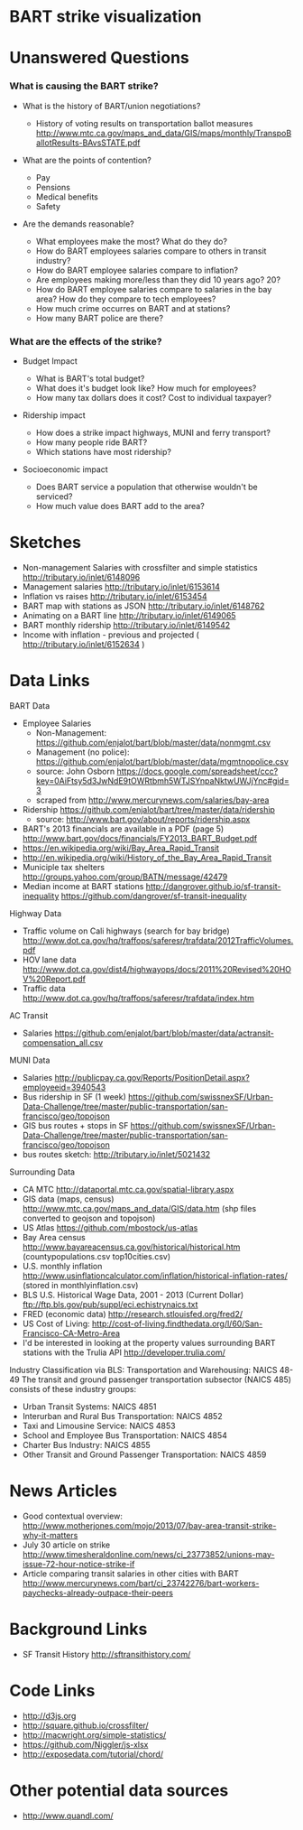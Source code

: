 BART strike visualization
=========================


# Unanswered Questions

### What is causing the BART strike?
* What is the history of BART/union negotiations?
	+ History of voting results on transportation ballot measures <http://www.mtc.ca.gov/maps_and_data/GIS/maps/monthly/TranspoBallotResults-BAvsSTATE.pdf>
* What are the points of contention?
	+ Pay
	+ Pensions
	+ Medical benefits
	+ Safety

* Are the demands reasonable?
	+ What employees make the most? What do they do? 
	+ How do BART employees salaries compare to others in transit industry?
	+ How do BART employee salaries compare to inflation?
	+ Are employees making more/less than they did 10 years ago? 20?
	+ How do BART employee salaries compare to salaries in the bay area? How do they compare to tech employees?
	+ How much crime occurres on BART and at stations?
	+ How many BART police are there?

### What are the effects of the strike?
* Budget Impact  
 	+ What is BART's total budget?
	+ What does it's budget look like? How much for employees?
	+ How many tax dollars does it cost? Cost to individual taxpayer?

* Ridership impact  
	+ How does a strike impact highways, MUNI and ferry transport?
	+ How many people ride BART?
	+ Which stations have most ridership?
	
* Socioeconomic impact  
	+ Does BART service a population that otherwise wouldn't be serviced?
	+ How much value does BART add to the area?



# Sketches

* Non-management Salaries with crossfilter and simple statistics http://tributary.io/inlet/6148096
* Management salaries http://tributary.io/inlet/6153614
* Inflation vs raises http://tributary.io/inlet/6153454
* BART map with stations as JSON http://tributary.io/inlet/6148762
* Animating on a BART line http://tributary.io/inlet/6149065
* BART monthly ridership http://tributary.io/inlet/6149542
* Income with inflation - previous and projected ( http://tributary.io/inlet/6152634 )

# Data Links

BART Data  
* Employee Salaries
	+ Non-Management: https://github.com/enjalot/bart/blob/master/data/nonmgmt.csv
	+ Management (no police): https://github.com/enjalot/bart/blob/master/data/mgmtnopolice.csv
	+ source: John Osborn https://docs.google.com/spreadsheet/ccc?key=0AiFtsy5d3JwNdE9tOWRtbmh5WTJSYnpaNktwUWJjYnc#gid=3  
	+ scraped from http://www.mercurynews.com/salaries/bay-area
* Ridership https://github.com/enjalot/bart/tree/master/data/ridership
	+ source: http://www.bart.gov/about/reports/ridership.aspx
* BART's 2013 financials are available in a PDF (page 5) http://www.bart.gov/docs/financials/FY2013_BART_Budget.pdf
* https://en.wikipedia.org/wiki/Bay_Area_Rapid_Transit
* http://en.wikipedia.org/wiki/History_of_the_Bay_Area_Rapid_Transit
* Municiple tax shelters http://groups.yahoo.com/group/BATN/message/42479
* Median income at BART stations http://dangrover.github.io/sf-transit-inequality https://github.com/dangrover/sf-transit-inequality

Highway Data  
* Traffic volume on Cali highways (search for bay bridge) http://www.dot.ca.gov/hq/traffops/saferesr/trafdata/2012TrafficVolumes.pdf
* HOV lane data http://www.dot.ca.gov/dist4/highwayops/docs/2011%20Revised%20HOV%20Report.pdf
* Traffic data http://www.dot.ca.gov/hq/traffops/saferesr/trafdata/index.htm  

AC Transit  
* Salaries https://github.com/enjalot/bart/blob/master/data/actransit-compensation_all.csv  

MUNI Data
* Salaries http://publicpay.ca.gov/Reports/PositionDetail.aspx?employeeid=3940543
* Bus ridership in SF (1 week) https://github.com/swissnexSF/Urban-Data-Challenge/tree/master/public-transportation/san-francisco/geo/topojson
* GIS bus routes + stops in SF https://github.com/swissnexSF/Urban-Data-Challenge/tree/master/public-transportation/san-francisco/geo/topojson
* bus routes sketch: http://tributary.io/inlet/5021432

Surrounding Data  
* CA MTC http://dataportal.mtc.ca.gov/spatial-library.aspx
* GIS data (maps, census) http://www.mtc.ca.gov/maps_and_data/GIS/data.htm (shp files converted to geojson and topojson)
* US Atlas https://github.com/mbostock/us-atlas
* Bay Area census http://www.bayareacensus.ca.gov/historical/historical.htm (countypopulations.csv top10cities.csv)
* U.S. monthly inflation http://www.usinflationcalculator.com/inflation/historical-inflation-rates/ (stored in monthlyinflation.csv)
* BLS U.S. Historical Wage Data, 2001 - 2013 (Current Dollar) ftp://ftp.bls.gov/pub/suppl/eci.echistrynaics.txt
* FRED (economic data) http://research.stlouisfed.org/fred2/
* US Cost of Living: http://cost-of-living.findthedata.org/l/60/San-Francisco-CA-Metro-Area
* I'd be interested in looking at the property values surrounding BART stations with the Trulia API http://developer.trulia.com/

Industry Classification via BLS:
Transportation and Warehousing: NAICS 48-49
The transit and ground passenger transportation subsector (NAICS 485) consists of these industry groups:
* Urban Transit Systems: NAICS 4851
* Interurban and Rural Bus Transportation: NAICS 4852
* Taxi and Limousine Service: NAICS 4853
* School and Employee Bus Transportation: NAICS 4854
* Charter Bus Industry: NAICS 4855
* Other Transit and Ground Passenger Transportation: NAICS 4859

# News Articles
* Good contextual overview: http://www.motherjones.com/mojo/2013/07/bay-area-transit-strike-why-it-matters
* July 30 article on strike http://www.timesheraldonline.com/news/ci_23773852/unions-may-issue-72-hour-notice-strike-if
* Article comparing transit salaries in other cities with BART http://www.mercurynews.com/bart/ci_23742276/bart-workers-paychecks-already-outpace-their-peers

# Background Links
* SF Transit History http://sftransithistory.com/

# Code Links

* http://d3js.org
* http://square.github.io/crossfilter/
* http://macwright.org/simple-statistics/
* https://github.com/Niggler/js-xlsx
* http://exposedata.com/tutorial/chord/
 
# Other potential data sources
* http://www.quandl.com/
